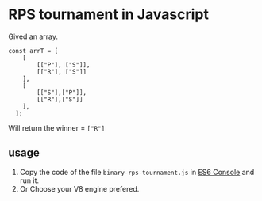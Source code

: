 # RPS tournament in Javascript

Gived an array.

    const arrT = [
        [
            [["P"], ["S"]],
            [["R"], ["S"]]
        ],
        [
            [["S"],["P"]],
            [["R"],["S"]]
        ],  
      ];

Will return the winner = `["R"]`

## usage
1. Copy the code of the file `binary-rps-tournament.js` in [ES6 Console](https://es6console.com/) and run it.
2. Or Choose your V8 engine prefered.
